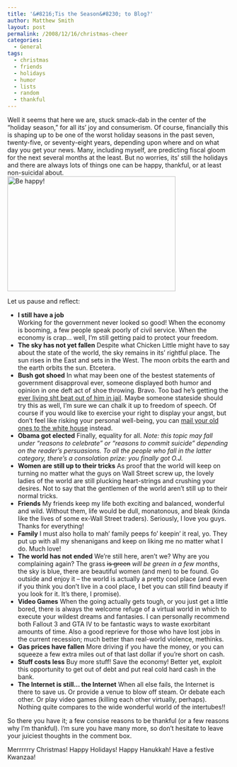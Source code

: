 ```yaml
---
title: '&#8216;Tis the Season&#8230; to Blog?'
author: Matthew Smith
layout: post
permalink: /2008/12/16/christmas-cheer
categories:
  - General
tags:
  - christmas
  - friends
  - holidays
  - humor
  - lists
  - random
  - thankful
---
```

Well it seems that here we are, stuck smack-dab in the center of the &#8220;holiday season,&#8221; for all its&#8217; joy and consumerism. Of course, financially this is shaping up to be one of the worst holiday seasons in the past seven, twenty-five, or seventy-eight years, depending upon where and on what day you get your news. Many, including myself, are predicting fiscal gloom for the next several months at the least. But no worries, its&#8217; still the holidays and there are always lots of things one can be happy, thankful, or at least non-suicidal about.<img class="right" title="Be happy! And yes, I used this same picture last Christmas." src="http://digivation.net/wp-content/uploads/2007/12/charliebrowntree.jpg" alt="Be happy!" width="380" height="259" />

Let us pause and reflect:

*   **I still have a job**  
    Working for the government never looked so good! When the economy is booming, a few people speak poorly of civil service. When the economy is crap&#8230; well, I&#8217;m still getting paid to protect your freedom.
*   **The sky has not yet fallen**
    Despite what Chicken Little might have to say about the state of the world, the sky remains in its&#8217; rightful place. The sun rises in the East and sets in the West. The moon orbits the earth and the earth orbits the sun. Etcetera.
*   **Bush got shoed** 
    In what may been one of the bestest statements of government disapproval ever, someone displayed both humor and opinion in one deft act of shoe throwing. Bravo. Too bad he&#8217;s getting the [ever living sht beat out of him in jail][1]. Maybe someone stateside should try this as well, I&#8217;m sure we can chalk it up to freedom of speech. Of course if you would like to exercise your right to display your angst, but don&#8217;t feel like risking your personal well-being, you can [mail your old ones to the white house][2] instead.
*   **Obama got elected** 
    Finally, equality for all. *Note: this topic may fall under &#8220;reasons to celebrate&#8221; or &#8220;reasons to commit suicide&#8221; depending on the reader&#8217;s persuasions. To all the people who fall in the latter category, there&#8217;s a consolation prize: you finally got O.J.*
*   **Women are still up to their tricks**
    As proof that the world will keep on turning no matter what the guys on Wall Street screw up, the lovely ladies of the world are still plucking heart-strings and crushing your desires. Not to say that the gentlemen of the world aren&#8217;t still up to their normal tricks.
*   **Friends**
    My friends keep my life both exciting and balanced, wonderful and wild. Without them, life would be dull, monatonous, and bleak (kinda like the lives of some ex-Wall Street traders). Seriously, I love you guys. Thanks for everything!
*   **Family**
    I must also holla to mah&#8217; family peeps fo&#8217; keepin&#8217; it real, yo. They put up with all my shenanigans and keep on liking me no matter what I do. Much love!
*   **The world has not ended**
    We&#8217;re still here, aren&#8217;t we? Why are you complaining again? The grass <span style="text-decoration: line-through;">is green</span> *will be green in a few months*, the sky is blue, there are beautiful women (and men) to be found. Go outside and enjoy it &#8211; the world is actually a pretty cool place (and even if you think you don&#8217;t live in a cool place, I bet you can still find beauty if you look for it. It&#8217;s there, I promise).
*   **Video Games**
    When the going actually gets tough, or you just get a little bored, there is always the welcome refuge of a virtual world in which to execute your wildest dreams and fantasies. I can personally recommend both Fallout 3 and GTA IV to be fantastic ways to waste exorbitant amounts of time. Also a good reprieve for those who have lost jobs in the current recession; much better than real-world violence, methinks.
*   **Gas prices have fallen**
    More driving if you have the money, or you can squeeze a few extra miles out of that last dollar if you&#8217;re short on cash.
*   **Stuff costs less**
    Buy more stuff! Save the economy! Better yet, exploit this opportunity to get out of debt and put real cold hard cash in the bank.
*   **The Internet is still&#8230; the Internet**
    When all else fails, the Internet is there to save us. Or provide a venue to blow off steam. Or debate each other. Or play video games (killing each other virtually, perhaps). Nothing quite compares to the wide wonderful world of the intertubes!!

So there you have it; a few consise reasons to be thankful (or a few reasons why I&#8217;m thankful). I&#8217;m sure you have many more, so don&#8217;t hesitate to leave your juiciest thoughts in the comment box.

Merrrrrry Christmas! Happy Holidays! Happy Hanukkah! Have a festive Kwanzaa!

 [1]: http://www.guardian.co.uk/media/2008/dec/16/iraqi-shoe-thrower
 [2]: http://www.mideastyouth.com/2008/12/15/mail-your-shoes-to-president-bush-campaign/
